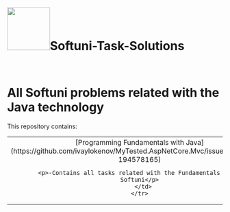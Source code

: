 <h1><img src="https://softuni.bg/Content/images/about-page/softuni.png" width="100">Softuni-Task-Solutions</h1> <br/>
<h1>All Softuni problems related with the Java technology</h1>
<p>This repository contains:</p>
<table>
  <tbody>
    <tr>
      <td align="center" valign="middle">
        [Programming Fundamentals with Java](https://github.com/ivaylokenov/MyTested.AspNetCore.Mvc/issues/265#issue-194578165)
          
        <p>-Contains all tasks related with the Fundamentals module in Softuni</p>
      </td>
    </tr>
  </tbody>
</table>
